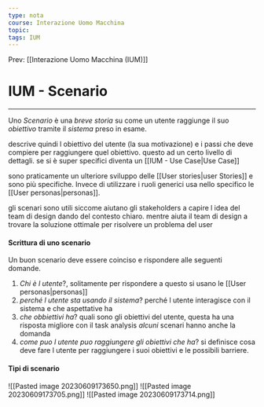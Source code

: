 ```yaml
---
type: nota
course: Interazione Uomo Macchina
topic: 
tags: IUM
---
```


Prev: [[Interazione Uomo Macchina (IUM)]]

# IUM - Scenario
---
Uno _Scenario_ è una _breve storia_ su come un utente raggiunge il suo _obiettivo_ tramite il _sistema_ preso in esame. 

descrive quindi l obiettivo del utente (la sua motivazione) e i passi che deve compiere per raggiungere quel obiettivo. questo ad un certo livello di dettagli. se si è super specifici diventa un [[IUM - Use Case|Use Case]]

sono praticamente un ulteriore sviluppo delle [[User stories|user Stories]]  e sono più specifiche. Invece di utilizzare i ruoli generici usa nello specifico le [[User personas|personas]].

gli scenari sono utili siccome aiutano gli stakeholders a capire l idea del team di design dando del contesto chiaro.
mentre aiuta il team di design a trovare la soluzione ottimale  per risolvere un problema del user



#### Scrittura di uno scenario
Un buon scenario deve essere coinciso e rispondere alle seguenti domande. 
1. _Chi è l utente_?, solitamente per rispondere a questo si usano le [[User personas|personas]]
2. _perché l utente sta usando il sistema_? perché l utente interagisce con il sistema e che aspettative ha
3. _che obbiettivi ha_? quali sono gli obiettivi del utente, questa ha una risposta migliore con il task analysis
_alcuni_ scenari hanno anche la domanda
1. _come puo l utente puo raggiungere gli obiettivi che ha_? si definisce cosa deve fare l utente per raggiungere i suoi obiettivi e le possibili barriere.




#### Tipi di scenario

![[Pasted image 20230609173650.png]]
![[Pasted image 20230609173705.png]]
![[Pasted image 20230609173714.png]]
